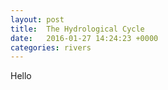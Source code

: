 ```yaml
---
layout: post
title:  The Hydrological Cycle
date:   2016-01-27 14:24:23 +0000
categories: rivers
---
```

Hello